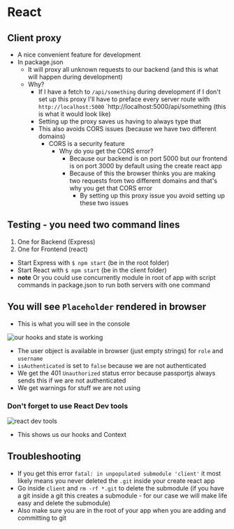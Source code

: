 # React
## Client proxy
* A nice convenient feature for development
* In package.json
  - It will proxy all unknown requests to our backend (and this is what will happen during development)
  - Why?
    + If I have a fetch to `/api/something` during development if I don't set up this proxy I'll have to preface every server route with `http://localhost:5000`
    `http://localhost:5000/api/something (this is what it would look like)
    + Setting up the proxy saves us having to always type that
    + This also avoids CORS issues (because we have two different domains)
      - CORS is a security feature
        * Why do you get the CORS error?
          - Because our backend is on port 5000 but our frontend is on port 3000 by default using the create react app
          - Because of this the browser thinks you are making two requests from two different domains and that's why you get that CORS error
            + By setting up this proxy issue you avoid setting up these two issues

## Testing - you need two command lines
1. One for Backend (Express)
2. One for Frontend (react)

* Start Express with `$ npm start` (be in the root folder)
* Start React with `$ npm start` (be in the client folder)
* **note** Or you could use concurrently module in root of app with script commands in package.json to run both servers with one command


## You will see `Placeholder` rendered in browser
* This is what you will see in the console

![our hooks and state is working](https://i.imgur.com/C0U3vb2.png)

* The user object is available in browser (just empty strings) for `role` and `username`
* `isAuthenticated` is set to `false` because we are not authenticated
* We get the 401 `Unauthorized` status error because passportjs always sends this if we are not authenticated
* We get warnings for stuff we are not using

### Don't forget to use React Dev tools
![react dev tools](https://i.imgur.com/58jikAe.png)

* This shows us our hooks and Context

## Troubleshooting
* If you get this error `fatal: in unpopulated submodule 'client'` it most likely means you never deleted the `.git` inside your create react app
* Go inside `client` and `rm -rf *.git` to delete the submodule (if you have a git inside a git this creates a submodule - for our case we will make life easy and delete the submodule)
* Also make sure you are in the root of your app when you are adding and committing to git
